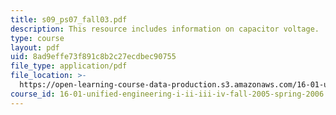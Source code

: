 ```yaml
---
title: s09_ps07_fall03.pdf
description: This resource includes information on capacitor voltage.
type: course
layout: pdf
uid: 8ad9effe73f891c8b2c27ecdbec90755
file_type: application/pdf
file_location: >-
  https://open-learning-course-data-production.s3.amazonaws.com/16-01-unified-engineering-i-ii-iii-iv-fall-2005-spring-2006/8ad9effe73f891c8b2c27ecdbec90755_s09_ps07_fall03.pdf
course_id: 16-01-unified-engineering-i-ii-iii-iv-fall-2005-spring-2006
---
```

